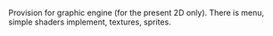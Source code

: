 Provision  for graphic engine (for the present 2D only). There is menu, simple shaders implement, textures, sprites.
